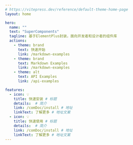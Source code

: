 ```yaml
---
# https://vitepress.dev/reference/default-theme-home-page
layout: home

hero:
  name: ""
  text: "SuperComponents"
  tagline: 基于ElementPlus封装，面向开发者和设计者的组件库
  actions:
    - theme: brand
      text: 快速开始
      link: /markdown-examples
    - theme: brand
      text: Markdown Examples
      link: /markdown-examples
    - theme: alt
      text: API Examples
      link: /api-examples

features:
  - icon: 💡
    title: 快速安装 # 标题
    details:  # 简介
    link: /comDoc/install # 地址
    linkText: 了解更多 # 地址文案
  - icon: 💡
    title: 快速使用 # 标题
    details:  # 简介
    link: /comDoc/install # 地址
    linkText: 了解更多 # 地址文案
---
```


